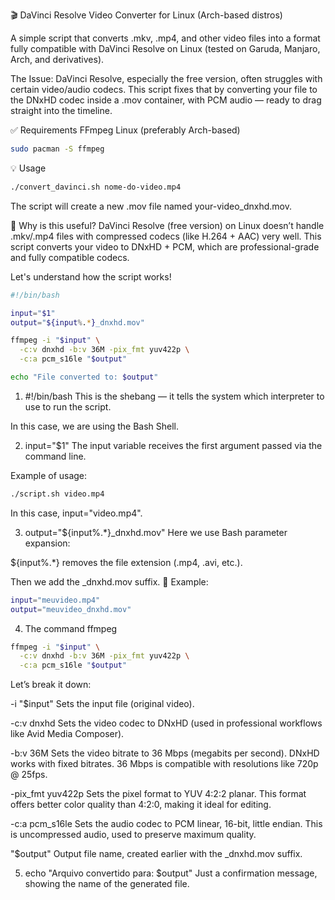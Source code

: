 🎬 DaVinci Resolve Video Converter for Linux (Arch-based distros)

A simple script that converts .mkv, .mp4, and other video files into a format fully compatible with DaVinci Resolve on Linux (tested on Garuda, Manjaro, Arch, and derivatives).

The Issue: DaVinci Resolve, especially the free version, often struggles with certain video/audio codecs. This script fixes that by converting your file to the DNxHD codec inside a .mov container, with PCM audio — ready to drag straight into the timeline.

✅ Requirements
FFmpeg
Linux (preferably Arch-based)

```bash
sudo pacman -S ffmpeg
```
💡 Usage
```bash
./convert_davinci.sh nome-do-video.mp4
```
The script will create a new .mov file named your-video_dnxhd.mov.

🧠 Why is this useful?
DaVinci Resolve (free version) on Linux doesn’t handle .mkv/.mp4 files with compressed codecs (like H.264 + AAC) very well.
This script converts your video to DNxHD + PCM, which are professional-grade and fully compatible codecs.

Let's understand how the script works!

```bash
#!/bin/bash

input="$1"
output="${input%.*}_dnxhd.mov"

ffmpeg -i "$input" \
  -c:v dnxhd -b:v 36M -pix_fmt yuv422p \
  -c:a pcm_s16le "$output"

echo "File converted to: $output"
```

1. #!/bin/bash
This is the shebang — it tells the system which interpreter to use to run the script.

In this case, we are using the Bash Shell.

2. input="$1"
The input variable receives the first argument passed via the command line.

Example of usage:

```bash
./script.sh video.mp4
```

In this case, input="video.mp4".

3. output="${input%.*}_dnxhd.mov"
Here we use Bash parameter expansion:

${input%.*} removes the file extension (.mp4, .avi, etc.).

Then we add the _dnxhd.mov suffix.
📌 Example:

```bash
input="meuvideo.mp4"
output="meuvideo_dnxhd.mov"
```

4. The command ffmpeg
```bash
ffmpeg -i "$input" \
  -c:v dnxhd -b:v 36M -pix_fmt yuv422p \
  -c:a pcm_s16le "$output"
```

Let’s break it down:

-i "$input"
Sets the input file (original video).

-c:v dnxhd
Sets the video codec to DNxHD (used in professional workflows like Avid Media Composer).

-b:v 36M
Sets the video bitrate to 36 Mbps (megabits per second).
DNxHD works with fixed bitrates. 36 Mbps is compatible with resolutions like 720p @ 25fps.

-pix_fmt yuv422p
Sets the pixel format to YUV 4:2:2 planar.
This format offers better color quality than 4:2:0, making it ideal for editing.

-c:a pcm_s16le
Sets the audio codec to PCM linear, 16-bit, little endian.
This is uncompressed audio, used to preserve maximum quality.

"$output"
Output file name, created earlier with the _dnxhd.mov suffix.


5. echo "Arquivo convertido para: $output"
Just a confirmation message, showing the name of the generated file.




